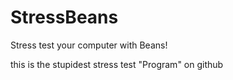 # StressBeans
Stress test your computer with Beans!

this is the stupidest stress test "Program" on github
